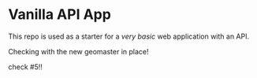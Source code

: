 # Vanilla API App

This repo is used as a starter for a _very basic_ web application with an API.

Checking with the new geomaster in place!


check #5!!
